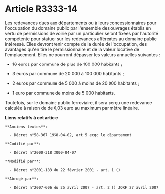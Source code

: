 # Article R3333-14

Les redevances dues aux départements ou à leurs concessionnaires pour l'occupation du domaine public par l'ensemble des
ouvrages établis en vertu de permissions de voirie par un particulier seront fixées par l'autorité compétente pour statuer
sur les redevances afférentes au domaine public intéressé. Elles devront tenir compte de la durée de l'occupation, des
avantages qu'en tire le permissionnaire et de la valeur locative de l'emplacement. Elles ne pourront dépasser les valeurs
annuelles suivantes :

- 16 euros par commune de plus de 100 000 habitants ;

- 3 euros par commune de 20 000 à 100 000 habitants ;

- 2 euros par commune de 5 000 à moins de 20 000 habitants ;

- 1 euro par commune de moins de 5 000 habitants.

Toutefois, sur le domaine public ferroviaire, il sera perçu une redevance calculée à raison de de 0,03 euro au maximum par
mètre linéaire.

**Liens relatifs à cet article**

	**Anciens textes**:

	  - Décret n°58-367 1958-04-02, art 5 ecqc le département

	**Codifié par**:

	  - Décret n°2000-318 2000-04-07

	**Modifié par**:

	  - Décret n°2001-183 du 22 février 2001 - art. 1 ()

	**Abrogé par**:

	  - Décret n°2007-606 du 25 avril 2007 - art. 2 () JORF 27 avril 2007
